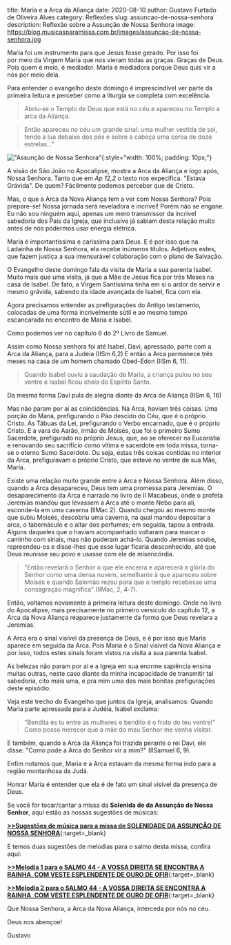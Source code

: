title: Maria e a Arca da Aliança
date: 2020-08-10
author: Gustavo Furtado de Oliveira Alves
category: Reflexões
slug: assuncao-de-nossa-senhora
description: Reflexão sobre a Assunção de Nossa Senhora
image: https://blog.musicasparamissa.com.br/images/assuncao-de-nossa-senhora.jpg

Maria foi um instrumento para que Jesus fosse gerado.
Por isso foi por meio da Virgem Maria que nos vieram todas as graças.
Graças de Deus.
Pois quem é meio, é mediador.
Maria é mediadora porque Deus quis vir a nós por meio dela.

Para entender o evangelho deste domingo é imprescindível ver parte da primeira leitura e perceber como a liturgia se completa com excelência.

>Abriu-se o Templo de Deus que está no céu e apareceu no Templo a arca da Aliança.

>Então apareceu no céu um grande sinal: uma mulher vestida de sol,
tendo a lua debaixo dos pés
e sobre a cabeça uma coroa de doze estrelas..."

!["Assunção de Nossa Senhora"](https://blog.musicasparamissa.com.br/images/assuncao-de-nossa-senhora.jpg){:style="width: 100%; padding: 10px;"}

A visão de São João no Apocalipse, mostra a Arca da Aliança e logo após, Nossa Senhora.
Tanto que em _Ap 12,2_ o texto nos expecifica. "Estava Grávida".
De quem? Fácilmente podemos perceber que de Cristo.

Mas, o que a Arca da Nova Aliança tem a ver com Nossa Senhora?
Pois prepare-se!
Nossa jornada será reveladora e incrível! Porém não se engane.
Eu não sou ninguém aqui, apenas um mero transmissor da incrível sabedoria dos Pais da Igreja,
que inclusive já sabiam desta relação muito antes de nós podermos usar energia elétrica.

Maria é importantíssima e caríssima para Deus. E é por isso que na Ladainha de Nossa Senhora, ela recebe inúmeros títulos. Adjetivos estes, que fazem justiça a sua imensurável colaboração com o plano de Salvação.

O Evangelho deste domingo fala da visita de María a sua parenta Isabel. Muito mais que uma visita, já que a Mãe de Jesus fica por três Meses na casa de Isabel.
De fato, a Virgem Santíssima tinha em si o ardor de servir e mesmo grávida, sabendo da idade avançada de Isabel, fica com ela.

Agora precisamos entender as prefigurações do Antigo testamento, colocadas de uma forma incrivelmente sútil e ao mesmo tempo escancarada no encontro de Maria e Isabel.

Como podemos ver no capítulo 6 do 2º Livro de Samuel.

Assim como Nossa senhora foi até Isabel, Davi, apressado, parte com a Arca da Aliança, para a Judeia (IISm 6,2) E então a Arca permanece três meses na casa de um homem chamado Obed-Edon (IISm 6, 11).

>Quando Isabel ouviu a saudação de Maria, a criança pulou no seu ventre
e Isabel ficou cheia do Espírito Santo.

Da mesma forma Davi pula de alegria diante da Arca de Aliança (IISm 6, 16)

Mas não param por aí as coincidências. Na Arca, haviam três coisas.
Uma porção do Maná, prefigurando o Pão descido do Céu, que é o próprio Cristo.
As Tábuas da Lei, prefigurando o Verbo encarnado, que é o próprio Cristo.
E a vara de Aarão, irmão de Moisés, que foi o primeiro Sumo Sacerdote, prefigurado no próprio Jesus, que, ao se oferecer na Eucaristia e renovando seu sacrifício como vítima e sacerdote em toda missa, torna-se o eterno Sumo Sacerdote.
Ou seja, estas três coisas contidas no interior da Arca, prefiguravam o próprio Cristo, que esteve no ventre de sua Mãe, María.

Existe uma relação muito grande entre a Arca e Nossa Senhora.
Além disso, quando a Arca desapareceu, Deus tem uma promessa para Jeremias.
O desaparecimento da Arca é narrado no livro de II Macabeus, onde o profeta Jeremias mandou que levassem a Arca até o monte Nebo para ali, esconde-la em uma caverna (IIMac 2).
Quando chegou ao mesmo monte que subiu Moisés, descobriu uma caverna, na qual mandou depositar a arca, o tabernáculo e o altar dos perfumes; em seguida, tapou a entrada. Alguns daqueles que o haviam acompanhado voltaram para marcar o caminho com sinais, mas não puderam achá-lo. Quando Jeremias soube, repreendeu-os e disse-lhes que esse lugar ficaria desconhecido, até que Deus reunisse seu povo e usasse com ele de misericórdia.

>"Então revelará o Senhor o que ele encerra e aparecerá a glória do Senhor como uma densa nuvem, semelhante à que apareceu sobre Moisés e quando Salomão rezou para que o templo recebesse uma consagração magnífica” (IIMac, 2, 4-7).

Então, voltamos novamente à primeira leitura deste domingo. Onde no livro do Apocalipse, mais precisamente no primeiro versículo do capítulo 12, a Arca da Nova Aliança reaparece justamente da forma que Deus revelara a Jeremias.

A Arca era o sinal visível da presença de Deus, e é por isso que Maria aparece em seguida da Arca. Pois Maria é o Sinal visível da Nova Aliança e por isso, todos estes sinais foram vistos na visita a sua parenta Isabel.

As belezas não param por aí e a Igreja em sua enorme sapiência ensina muitas outras, neste caso diante da minha incapacidade de transmitir tal sabedoria, cito mais uma, e pra mim uma das mais bonitas prefigurações deste episódio.

Veja este trecho do Evangelho que juntos da Igreja, analisamos:
Quando Maria parte apressada para a Judéia, Isabel exclama:

>"Bendita és tu entre as mulheres
e bendito é o fruto do teu ventre!"
Como posso merecer
que a mãe do meu Senhor me venha visitar.

E também, quando a Arca da Aliança foi trazida perante o rei Davi, ele disse: "Como pode a Arca do Senhor vir a mim?" (IISamuel 6, 9).

Enfim notamos que, Maria e a Arca estavam da mesma forma indo para a região montanhosa da Judá.

Honrar Maria é entender que ela é de fato um sinal visível da presença de Deus.

Se você for tocar/cantar a missa da **Solenida de da Assunção de Nossa Senhor**, aqui estão as nossas sugestões de músicas:

[**>>Sugestões de música para a missa de SOLENIDADE DA ASSUNÇÃO DE NOSSA SENHORA**](https://musicasparamissa.com.br/sugestoes-para/assuncao-de-nossa-senhora/){:target=\_blank}

E temos duas sugestões de melodias para o salmo desta missa, confira aqui:

[**>>Melodia 1 para o SALMO 44 - A VOSSA DIREITA SE ENCONTRA A RAINHA, COM VESTE ESPLENDENTE DE OURO DE OFIR**](https://musicasparamissa.com.br/musica/salmo-44-a-vossa-direita-se-encontra-a-rainha/){:target=\_blank}

[**>>Melodia 2 para o SALMO 44 - A VOSSA DIREITA SE ENCONTRA A RAINHA, COM VESTE ESPLENDENTE DE OURO DE OFIR**](https://musicasparamissa.com.br/musica/salmo-44-a-vossa-direita/){:target=\_blank}


Que Nossa Senhora, a Arca da Nova Aliança, interceda por nós no céu.

Deus nos abençoe!

Gustavo

